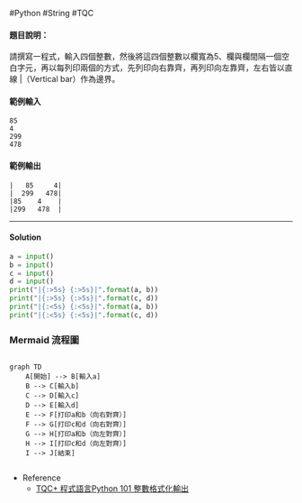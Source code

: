 #Python #String #TQC 
#### 題目說明：

請撰寫一程式，輸入四個整數，然後將這四個整數以欄寬為5、欄與欄間隔一個空白字元，再以每列印兩個的方式，先列印向右靠齊，再列印向左靠齊，左右皆以直線 |（Vertical bar）作為邊界。

#### 範例輸入

```
85
4
299
478
```

#### 範例輸出

```
|   85     4|
|  299   478|
|85    4    |
|299   478  |
```

---
#### Solution
```python linenums="1"
a = input()
b = input()
c = input()
d = input()
print("|{:>5s} {:>5s}|".format(a, b))
print("|{:>5s} {:>5s}|".format(c, d))
print("|{:<5s} {:<5s}|".format(a, b))
print("|{:<5s} {:<5s}|".format(c, d))
```


### Mermaid 流程圖

```mermaid

graph TD
    A[開始] --> B[輸入a]
    B --> C[輸入b]
    C --> D[輸入c]
    D --> E[輸入d]
    E --> F[打印a和b（向右對齊）]
    F --> G[打印c和d（向右對齊）]
    G --> H[打印a和b（向左對齊）]
    H --> I[打印c和d（向左對齊）]
    I --> J[結束]
    
```



- Reference
	- [TQC+ 程式語言Python 101 整數格式化輸出](https://jbprogramnotes.com/2020/05/tqc-%e7%a8%8b%e5%bc%8f%e8%aa%9e%e8%a8%80python-101-%e6%95%b4%e6%95%b8%e6%a0%bc%e5%bc%8f%e5%8c%96%e8%bc%b8%e5%87%ba/)
